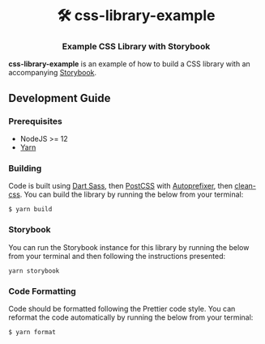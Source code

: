 <h1 align="center" style="border-bottom: none;">🛠️ css-library-example</h1>
<h3 align="center">Example CSS Library with Storybook</h3>

**css-library-example** is an example of how to build a CSS library with an accompanying [Storybook].

## Development Guide

### Prerequisites

- NodeJS >= 12
- [Yarn](https://yarnpkg.com/)

### Building

Code is built using [Dart Sass], then [PostCSS] with [Autoprefixer], then [clean-css]. You can build the library by
running the below from your terminal:

```shell
$ yarn build
```

### Storybook

You can run the Storybook instance for this library by running the below from your terminal and then following
the instructions presented:

```shell
yarn storybook
```

### Code Formatting

Code should be formatted following the Prettier code style. You can reformat the code automatically by running the below
from your terminal:

```shell
$ yarn format
```

[Storybook]: https://storybook.js.org/
[Dart Sass]: https://sass-lang.com/dart-sass
[PostCSS]: https://postcss.org/
[Autoprefixer]: https://github.com/postcss/autoprefixer
[clean-css]: https://github.com/clean-css/clean-css-cli
